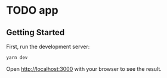 # TODO app

## Getting Started

First, run the development server:

```bash
yarn dev
```

Open [http://localhost:3000](http://localhost:3000) with your browser to see the result.
